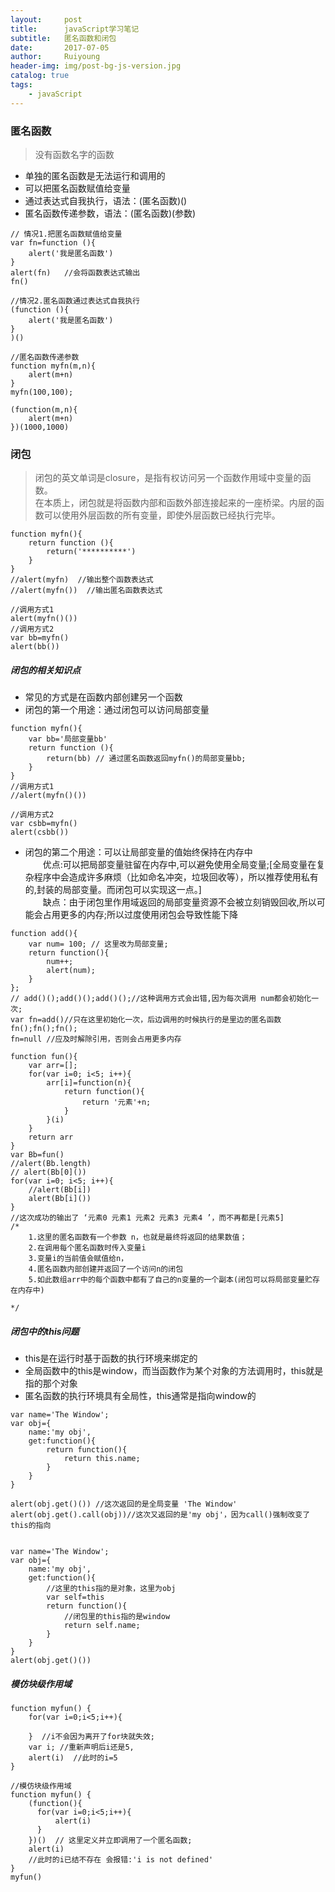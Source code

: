 ```yaml
--- 
layout:     post
title:      javaScript学习笔记
subtitle:   匿名函数和闭包
date:       2017-07-05
author:     Ruiyoung
header-img: img/post-bg-js-version.jpg
catalog: true
tags:
    - javaScript
---
```

### 匿名函数  

> 没有函数名字的函数  

- 单独的匿名函数是无法运行和调用的  
- 可以把匿名函数赋值给变量  
- 通过表达式自我执行，语法：(匿名函数)()  
- 匿名函数传递参数，语法：(匿名函数)(参数)  

```{.javaScript}
// 情况1.把匿名函数赋值给变量  
var fn=function (){
    alert('我是匿名函数')
}
alert(fn)   //会将函数表达式输出
fn()  

//情况2.匿名函数通过表达式自我执行
(function (){
    alert('我是匿名函数')
}
)()

//匿名函数传递参数
function myfn(m,n){
    alert(m+n)
}
myfn(100,100);

(function(m,n){
    alert(m+n)
})(1000,1000)
```  

### 闭包  

> 闭包的英文单词是closure，是指有权访问另一个函数作用域中变量的函数。  
> 在本质上，闭包就是将函数内部和函数外部连接起来的一座桥梁。内层的函数可以使用外层函数的所有变量，即使外层函数已经执行完毕。  

```{.javaScript}
function myfn(){
    return function (){
        return('**********')
    }
}
//alert(myfn)  //输出整个函数表达式
//alert(myfn())  //输出匿名函数表达式

//调用方式1
alert(myfn()())
//调用方式2
var bb=myfn()
alert(bb())
```  

##### 闭包的相关知识点  

- 常见的方式是在函数内部创建另一个函数  
- 闭包的第一个用途：通过闭包可以访问局部变量  

```{.javaScript}
function myfn(){
    var bb='局部变量bb'
    return function (){
        return(bb) // 通过匿名函数返回myfn()的局部变量bb;
    }
}
//调用方式1
//alert(myfn()())

//调用方式2
var csbb=myfn()
alert(csbb())
```  

- 闭包的第二个用途：可以让局部变量的值始终保持在内存中  
&emsp;&emsp;优点:可以把局部变量驻留在内存中,可以避免使用全局变量;[全局变量在复杂程序中会造成许多麻烦（比如命名冲突，垃圾回收等），所以推荐使用私有的,封装的局部变量。而闭包可以实现这一点。]  
&emsp;&emsp;缺点：由于闭包里作用域返回的局部变量资源不会被立刻销毁回收,所以可能会占用更多的内存;所以过度使用闭包会导致性能下降  

```{.javaScript}
function add(){
    var num= 100; // 这里改为局部变量;
    return function(){
        num++;
        alert(num);
    }
};
// add()();add()();add()();//这种调用方式会出错,因为每次调用 num都会初始化一次;  
var fn=add()//只在这里初始化一次，后边调用的时候执行的是里边的匿名函数
fn();fn();fn();
fn=null //应及时解除引用，否则会占用更多内存
```  

```{.javaScript}
function fun(){
    var arr=[];
    for(var i=0; i<5; i++){
        arr[i]=function(n){  
            return function(){  
                return '元素'+n;
            }
        }(i)  
    }
    return arr
}
var Bb=fun()
//alert(Bb.length)
// alert(Bb[0]())
for(var i=0; i<5; i++){
    //alert(Bb[i])  
    alert(Bb[i]())  
}
//这次成功的输出了 ‘元素0 元素1 元素2 元素3 元素4 ’，而不再都是[元素5]
/*
    1.这里的匿名函数有一个参数 n，也就是最终将返回的结果数值；
    2.在调用每个匿名函数时传入变量i
    3.变量i的当前值会赋值给n，
    4.匿名函数内部创建并返回了一个访问n的闭包
    5.如此数组arr中的每个函数中都有了自己的n变量的一个副本(闭包可以将局部变量贮存在内存中)

*/
```  

##### 闭包中的this问题  

- this是在运行时基于函数的执行环境来绑定的  
- 全局函数中的this是window，而当函数作为某个对象的方法调用时，this就是指的那个对象  
- 匿名函数的执行环境具有全局性，this通常是指向window的  

```{.javaScript}
var name='The Window';
var obj={
    name:'my obj',
    get:function(){
        return function(){
            return this.name;
        }
    }
}

alert(obj.get()()) //这次返回的是全局变量 'The Window'
alert(obj.get().call(obj))//这次又返回的是'my obj'，因为call()强制改变了this的指向


var name='The Window';
var obj={
    name:'my obj',
    get:function(){
        //这里的this指的是对象，这里为obj
        var self=this
        return function(){
            //闭包里的this指的是window
            return self.name;
        }
    }
}
alert(obj.get()())  
```  

##### 模仿块级作用域  

```{.javaScript}
function myfun() {
    for(var i=0;i<5;i++){

    }  //i不会因为离开了for块就失效;
    var i; //重新声明后i还是5,
    alert(i)  //此时的i=5
}

//模仿块级作用域
function myfun() {
    (function(){
      for(var i=0;i<5;i++){
          alert(i)  
      }  
    })()  // 这里定义并立即调用了一个匿名函数;  
    alert(i)  
    //此时的i已结不存在 会报错:'i is not defined'
}
myfun()
```
